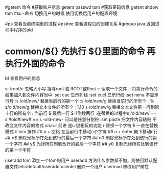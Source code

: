 #getent 命令
#获取账户信息
getent passwd tom
#获取密码信息 
getent shdow tom
#su -命令 切换用户的时候 使用切换后用户的配置环境

#ps 查看当前终端重的进程
#pstree 查看进程见的创建关系
#greoup java 返回进程中程序的pid
#  common/${}  先执行 ${}里面的命令 再执行外面的命令

Id 查看用户的信息



vi 
     \root/c 忽略大小写 搜寻root 或 ROOT或Root
    :r 读取一个文件
    .! 将执行命令的结果加入到文件内容当中
    :set cuc  显示列线
    :set cucl 显示行线
    :set nonu 不显示行号
    :s /old/new/ 替换当前行的第一个
    :s /old/new/g 替换当前行的所有个
    : % s/old/new/g 替换文本文件的所有个
    : 1,10 s /old/new/g 替换文本文件第一行到第十行的所有个
         . 当前行
        $ 最后一行 $-1倒数两行
    :在替换的过程中s /old/new/  == s #old#new# == s -old-new- 可以是任意分割符
    :set paste 把文件内容粘贴 不改变文件内容的格式
    crul+r 前进 是u 键相反的功能
    r 替换一个字符 R 一直在替换模式
    # vim 操作
    ## n + 空格 在当前行中移动n个字符
    ## n + enter 向下移动n行
    ## d$ 删除光标所在处到该行的最后一个字符
    ## d0 删除光标所在处到该行的第一个字符
    ## y$ 光标所在列到改行的最后一个字符 
    ## y0 复制光标所在处到该行的第一个字符
    
useradd tom 添加一个tom的用户 
useradd 方法什么参数都不加，则使用默认配置文件/etc/default/useradd
userdel 删除一个用户
usermod 修改用户属性

